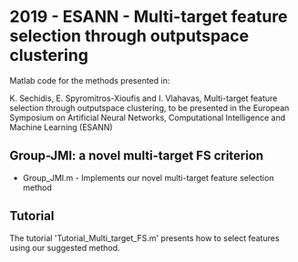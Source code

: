 # 2019 - ESANN - Multi-target feature selection through outputspace clustering

Matlab code for the methods presented in:

K. Sechidis, E. Spyromitros-Xioufis and I. Vlahavas, Multi-target feature selection through outputspace clustering, to be presented in the European Symposium on Artificial Neural Networks, Computational Intelligence and Machine Learning (ESANN) 

##  Group-JMI: a novel multi-target FS criterion
* Group_JMI.m - Implements our novel multi-target feature selection method 

## Tutorial
The tutorial 'Tutorial_Multi_target_FS.m' presents how to select features using our suggested method.


